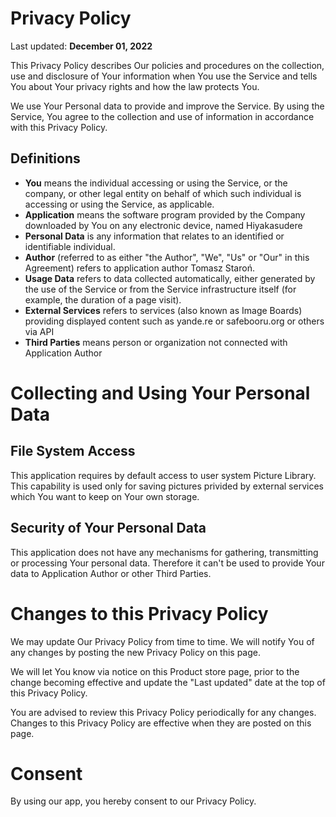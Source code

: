 # Privacy Policy
Last updated: **December 01, 2022**

This Privacy Policy describes Our policies and procedures on the collection, use and disclosure of Your information when You use the Service and tells You about Your privacy rights and how the law protects You.

We use Your Personal data to provide and improve the Service. By using the Service, You agree to the collection and use of information in accordance with this Privacy Policy.

## Definitions

 - **You**  means the individual accessing or using the Service, or the company, or other legal entity on behalf of which such individual is accessing or using the Service, as applicable.
 - **Application**  means the software program provided by the Company downloaded by You on any electronic device, named Hiyakasudere
 - **Personal Data**  is any information that relates to an identified or identifiable individual.
 - **Author**  (referred to as either "the Author", "We", "Us" or "Our" in this Agreement) refers to application author Tomasz Staroń.
 - **Usage Data**  refers to data collected automatically, either generated by the use of the Service or from the Service infrastructure itself (for example, the duration of a page visit).
 - **External Services** refers to services (also known as Image Boards) providing displayed content such as yande.re or safebooru.org or others via API
 - **Third Parties** means person or organization not connected with Application Author

# Collecting and Using Your Personal Data
## File System Access
This application requires by default access to user system Picture Library. This capability is used only for saving pictures privided by external services which You want to keep on Your own storage.
## Security of Your Personal Data
This application does not have any mechanisms for gathering, transmitting or processing Your personal data. Therefore it can't be used to provide Your data to Application Author or other Third Parties.

# Changes to this Privacy Policy

We may update Our Privacy Policy from time to time. We will notify You of any changes by posting the new Privacy Policy on this page.

We will let You know via notice on this Product store page, prior to the change becoming effective and update the "Last updated" date at the top of this Privacy Policy.

You are advised to review this Privacy Policy periodically for any changes. Changes to this Privacy Policy are effective when they are posted on this page.

# Consent

By using our app, you hereby consent to our Privacy Policy.